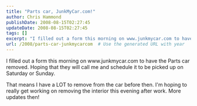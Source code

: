 ```yaml
---
title: "Parts car, JunkMyCar.com!"
author: Chris Hammond
publishDate: 2008-08-15T02:27:45
updateDate: 2008-08-15T02:27:45
tags: []
excerpt: "I filled out a form this morning on www.junkmycar.com to have the Parts car removed. Hoping that they will call me and schedule it to be picked up on Saturday or Sunday. That means I have a LOT to remove from the car before then. I'm hoping to really get working on removing the interior this evening after work. More updates..."
url: /2008/parts-car-junkmycarcom  # Use the generated URL with year
---
```

<p>I filled out a form this morning on <nolink href="https://www.junkmycar.com"></nolink>www.junkmycar.com to have the Parts car removed. Hoping that they will call me and schedule it to be picked up on Saturday or Sunday.</p> <p>That means I have a LOT to remove from the car before then. I'm hoping to really get working on removing the interior this evening after work. More updates then!</p>
